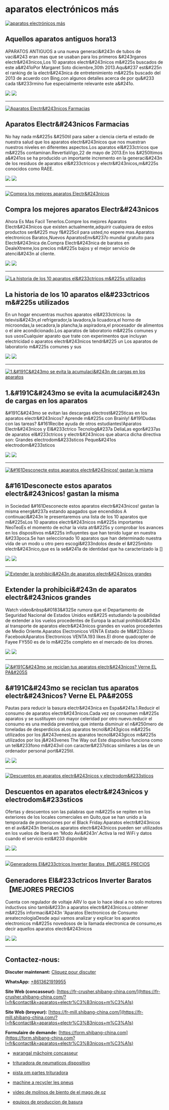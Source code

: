 # aparatos electrónicos más

<a href="https://swt.shibang-china.com/?l=fr&img&k=aparatos+electr%C3%B3nicos+m%C3%A1s" target="_blank">![aparatos electrónicos más](http://static.shibang-china.com/all-800x300/975.jpg)</a>

## Aquellos aparatos antiguos hora13
APARATOS ANTIGUOS a una nueva generaci&#243n de tubos de vaci&#243 eran mas que se usaban para los primeros &#243rganos electr&#243nicos,Los 10 aparatos electr&#243nicos m&#225s buscados de este a&#241oPor Margaret Soto diciembre,30th 2013.Aqu&#237 est&#225n el ranking de la electr&#243nica de entretenimiento m&#225s buscado del 2013 de acuerdo con Bing,con algunos detalles acerca de por qu&#233 cada t&#233rmino fue especialmente relevante este a&#241o.


<a href="https://whatsapp.shibangsoft.com/WhatsApp.php" target="_blank" title="WhatsApp">![](http://static.shibang-china.com/icon/whatsapp.png)</a> <a href="https://swt.shibang-china.com/?l=fr&icon&k=aparatos+electr%C3%B3nicos+m%C3%A1s" target="_blank">![](http://static.shibang-china.com/icon/chat-fr.png)</a>

---

<a href="https://swt.shibang-china.com/?l=fr&img&k=aparatos+electr%C3%B3nicos+m%C3%A1s" target="_blank">![Aparatos Electr&#243nicos Farmacias](http://static.shibang-china.com/all-800x300/973.jpg)</a>

## Aparatos Electr&#243nicos Farmacias
No hay nada m&#225s &#250til para saber a ciencia cierta el estado de nuestra salud que los aparatos electr&#243nicos que nos muestran nuestros niveles en diferentes aspectos.Los aparatos el&#233ctricos que m&#225s contaminan.RevertiaVigo,22 de mayo de 2013.En los &#250ltimos a&#241os se ha producido un importante incremento en la generaci&#243n de los residuos de aparatos el&#233ctricos y electr&#243nicos,m&#225s conocidos como RAEE.


<a href="https://whatsapp.shibangsoft.com/WhatsApp.php" target="_blank" title="WhatsApp">![](http://static.shibang-china.com/icon/whatsapp.png)</a> <a href="https://swt.shibang-china.com/?l=fr&icon&k=aparatos+electr%C3%B3nicos+m%C3%A1s" target="_blank">![](http://static.shibang-china.com/icon/chat-fr.png)</a>

---

<a href="https://swt.shibang-china.com/?l=fr&img&k=aparatos+electr%C3%B3nicos+m%C3%A1s" target="_blank">![Compra los mejores aparatos Electr&#243nicos](http://static.shibang-china.com/all-800x300/87.jpg)</a>

## Compra los mejores aparatos Electr&#243nicos
Ahora Es Mas Facil Tenerlos.Compre los mejores Aparatos Electr&#243nicos que existen actualmente,adquirir cualquiera de estos productos ser&#225 muy f&#225cil para usted,no espere mas.Aparatos electronicos Baratos,Nuevos AparatosEnv&#237o mundial gratuito para Electr&#243nica de.Compra Electr&#243nica de baratos en DealeXtreme,los precios m&#225s bajos y el mejor servicio de atenci&#243n al cliente.


<a href="https://whatsapp.shibangsoft.com/WhatsApp.php" target="_blank" title="WhatsApp">![](http://static.shibang-china.com/icon/whatsapp.png)</a> <a href="https://swt.shibang-china.com/?l=fr&icon&k=aparatos+electr%C3%B3nicos+m%C3%A1s" target="_blank">![](http://static.shibang-china.com/icon/chat-fr.png)</a>

---

<a href="https://swt.shibang-china.com/?l=fr&img&k=aparatos+electr%C3%B3nicos+m%C3%A1s" target="_blank">![La historia de los 10 aparatos el&#233ctricos m&#225s utilizados](http://static.shibang-china.com/all-800x300/1188.jpg)</a>

## La historia de los 10 aparatos el&#233ctricos m&#225s utilizados
En un hogar encuentras muchos aparatos el&#233ctricos: la televisi&#243n,el refrigerador,la lavadora,la licuadora,el horno de microondas,la secadora,la plancha,la aspiradora,el procesador de alimentos o el aire acondicionado.Los aparatos de laboratorio m&#225s comunes y sus usosCualquier aparato que trate con experimentos que incluyan electricidad o aparatos electr&#243nicos tendr&#225 un Los aparatos de laboratorio m&#225s comunes y sus


<a href="https://whatsapp.shibangsoft.com/WhatsApp.php" target="_blank" title="WhatsApp">![](http://static.shibang-china.com/icon/whatsapp.png)</a> <a href="https://swt.shibang-china.com/?l=fr&icon&k=aparatos+electr%C3%B3nicos+m%C3%A1s" target="_blank">![](http://static.shibang-china.com/icon/chat-fr.png)</a>

---

<a href="https://swt.shibang-china.com/?l=fr&img&k=aparatos+electr%C3%B3nicos+m%C3%A1s" target="_blank">![1.&#191C&#243mo se evita la acumulaci&#243n de cargas en los aparatos](http://static.shibang-china.com/all-800x300/1020.jpg)</a>

## 1.&#191C&#243mo se evita la acumulaci&#243n de cargas en los aparatos
&#191C&#243mo se evitan las descargas electrost&#225ticas en los aparatos electr&#243nicos? Aprende m&#225s con Brainly! &#191Dudas con las tareas? &#161Recibe ayuda de otros estudiantes!Aparatos Electr&#243nicos y El&#233ctrico Tecnolog&#237a DeliaLas egor&#237as de aparatos el&#233ctricos y electr&#243nicos que abarca dicha directiva son: Grandes electrodom&#233sticos Peque&#241os electrodom&#233sticos


<a href="https://whatsapp.shibangsoft.com/WhatsApp.php" target="_blank" title="WhatsApp">![](http://static.shibang-china.com/icon/whatsapp.png)</a> <a href="https://swt.shibang-china.com/?l=fr&icon&k=aparatos+electr%C3%B3nicos+m%C3%A1s" target="_blank">![](http://static.shibang-china.com/icon/chat-fr.png)</a>

---

<a href="https://swt.shibang-china.com/?l=fr&img&k=aparatos+electr%C3%B3nicos+m%C3%A1s" target="_blank">![&#161Desconecte estos aparatos electr&#243nicos! gastan la misma](http://static.shibang-china.com/all-800x300/335.jpg)</a>

## &#161Desconecte estos aparatos electr&#243nicos! gastan la misma
in Sociedad &#161Desconecte estos aparatos electr&#243nicos! gastan la misma energ&#237a estando apagados que encendidos A continuaci&#243n le presentaremos una lista de los 10 aparatos que m&#225sLos 10 aparatos electr&#243nicos m&#225s importantes NeoTeoEs el momento de echar la vista atr&#225s y comprobar los avances en los dispositivos m&#225s influyentes que han tenido lugar en nuestra &#233poca.Se han seleccionado 10 aparatos que han determinado nuestra vida de un modo u otro pero escogi&#233ndolos desde el &#225mbito electr&#243nico,que es la se&#241a de identidad que ha caracterizado la []


<a href="https://whatsapp.shibangsoft.com/WhatsApp.php" target="_blank" title="WhatsApp">![](http://static.shibang-china.com/icon/whatsapp.png)</a> <a href="https://swt.shibang-china.com/?l=fr&icon&k=aparatos+electr%C3%B3nicos+m%C3%A1s" target="_blank">![](http://static.shibang-china.com/icon/chat-fr.png)</a>

---

<a href="https://swt.shibang-china.com/?l=fr&img&k=aparatos+electr%C3%B3nicos+m%C3%A1s" target="_blank">![Extender la prohibici&#243n de aparatos electr&#243nicos grandes](http://static.shibang-china.com/all-800x300/428.jpg)</a>

## Extender la prohibici&#243n de aparatos electr&#243nicos grandes
Watch video&nbsp&#0183&#32Se rumora que el Departamento de Seguridad Nacional de Estados Unidos est&#225 estudiando la posibilidad de extender a los vuelos procedentes de Europa la actual prohibici&#243n al transporte de aparatos electr&#243nicos grandes en vuelos procedentes de Medio Oriente.Aparatos Electronicos VENTA Estado de M&#233xico FacebookAparatos Electronicos VENTA.193 likes.El drone quadcopter de Fayee FY550 es de lo m&#225s completo en el mercado de los drones.


<a href="https://whatsapp.shibangsoft.com/WhatsApp.php" target="_blank" title="WhatsApp">![](http://static.shibang-china.com/icon/whatsapp.png)</a> <a href="https://swt.shibang-china.com/?l=fr&icon&k=aparatos+electr%C3%B3nicos+m%C3%A1s" target="_blank">![](http://static.shibang-china.com/icon/chat-fr.png)</a>

---

<a href="https://swt.shibang-china.com/?l=fr&img&k=aparatos+electr%C3%B3nicos+m%C3%A1s" target="_blank">![&#191C&#243mo se reciclan tus aparatos electr&#243nicos? Verne EL PA&#205S](http://static.shibang-china.com/all-800x300/284.jpg)</a>

## &#191C&#243mo se reciclan tus aparatos electr&#243nicos? Verne EL PA&#205S
Pautas para reducir la basura electr&#243nica en Espa&#241a.1.Reducir el consumo de aparatos electr&#243nicos.Cada vez se consumen m&#225s aparatos y se sustituyen con mayor celeridad por otro nuevo.reducir el consumo es una medida preventiva,que intenta disminuir el n&#250mero de toneladas de desperdicios aLos aparatos tecnol&#243gicos m&#225s utilizados por los j&#243venesLos aparatos tecnol&#243gicos m&#225s utilizados por los j&#243venes The Way out Este dispositivo funciona como un tel&#233fono m&#243vil con caracter&#237sticas similares a las de un ordenador personal port&#225til.


<a href="https://whatsapp.shibangsoft.com/WhatsApp.php" target="_blank" title="WhatsApp">![](http://static.shibang-china.com/icon/whatsapp.png)</a> <a href="https://swt.shibang-china.com/?l=fr&icon&k=aparatos+electr%C3%B3nicos+m%C3%A1s" target="_blank">![](http://static.shibang-china.com/icon/chat-fr.png)</a>

---

<a href="https://swt.shibang-china.com/?l=fr&img&k=aparatos+electr%C3%B3nicos+m%C3%A1s" target="_blank">![Descuentos en aparatos electr&#243nicos y electrodom&#233sticos](http://static.shibang-china.com/all-800x300/724.jpg)</a>

## Descuentos en aparatos electr&#243nicos y electrodom&#233sticos
Ofertas y descuentos son las palabras que m&#225s se repiten en los exteriores de los locales comerciales en Quito,que se han unido a la temporada de promociones por el Black Friday.Aparatos electr&#243nicos en el avi&#243n IberiaLos aparatos electr&#243nicos pueden ser utilizados en los vuelos de Iberia en 'Modo Avi&#243n'.Activa la red WiFi y datos cuando el servicio est&#233 disponible


<a href="https://whatsapp.shibangsoft.com/WhatsApp.php" target="_blank" title="WhatsApp">![](http://static.shibang-china.com/icon/whatsapp.png)</a> <a href="https://swt.shibang-china.com/?l=fr&icon&k=aparatos+electr%C3%B3nicos+m%C3%A1s" target="_blank">![](http://static.shibang-china.com/icon/chat-fr.png)</a>

---

<a href="https://swt.shibang-china.com/?l=fr&img&k=aparatos+electr%C3%B3nicos+m%C3%A1s" target="_blank">![Generadores El&#233ctricos Inverter Baratos【MEJORES PRECIOS](http://static.shibang-china.com/all-800x300/1431.jpg)</a>

## Generadores El&#233ctricos Inverter Baratos【MEJORES PRECIOS
Cuenta con regulador de voltaje ARV lo que lo hace ideal a no solo motores inductivos sino tambi&#233n a aparatos electr&#243nicos.u obtener m&#225s informaci&#243n 'Aparatos Electronicos de Consumo areatecnologiaDesde aqui vamos analizar y explicar los aparatos electronicos m&#225s novedosos de la llamada electronica de consumo,es decir aquellos aparatos electr&#243nicos


<a href="https://whatsapp.shibangsoft.com/WhatsApp.php" target="_blank" title="WhatsApp">![](http://static.shibang-china.com/icon/whatsapp.png)</a> <a href="https://swt.shibang-china.com/?l=fr&icon&k=aparatos+electr%C3%B3nicos+m%C3%A1s" target="_blank">![](http://static.shibang-china.com/icon/chat-fr.png)</a>

---
## Contactez-nous:

**Discuter maintenant:** [Cliquez pour discuter](https://swt.shibang-china.com?l=fr&contact&k=aparatos+electr%C3%B3nicos+m%C3%A1s)

**WhatsApp:**  [+8613621919955](https://whatsapp.shibangsoft.com/WhatsApp.php)

**Site Web (concasseur):** [https://fr-crusher.shibang-china.com/](https://fr-crusher.shibang-china.com/?l=fr&contact&k=aparatos+electr%C3%B3nicos+m%C3%A1s)

**Site Web (broyeur):** [https://fr-mill.shibang-china.com/](https://fr-mill.shibang-china.com/?l=fr&contact&k=aparatos+electr%C3%B3nicos+m%C3%A1s)

**Formulaire de demande:** [https://form.shibang-china.com](https://form.shibang-china.com?l=fr&contact&k=aparatos+electr%C3%B3nicos+m%C3%A1s)

* [warangal mâchoire concasseur](../61/warangal%20m%C3%A2choire%20concasseur.md)

* [trituradora de neumaticos dispositivo](../62/trituradora%20de%20neumaticos%20dispositivo.md)

* [pista om partes trituradora](../64/pista%20om%20partes%20trituradora.md)

* [machine a recycler les pneus](../61/machine%20a%20recycler%20les%20pneus.md)

* [video de molinos de biento de el mago de oz](../64/video%20de%20molinos%20de%20biento%20de%20el%20mago%20de%20oz.md)

* [equipos de produccion de basura](../63/equipos%20de%20produccion%20de%20basura.md)